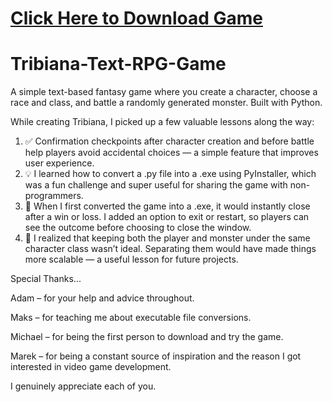 # **[Click Here to Download Game](https://drive.google.com/file/d/10Wcblxg3UJqL5JkD0W0APXRVxCYhyCcZ/view?usp=sharing)**
# Tribiana-Text-RPG-Game
A simple text-based fantasy game where you create a character, choose a race and class, and battle a randomly generated monster. Built with Python.

While creating Tribiana, I picked up a few valuable lessons along the way:
1. ✅ Confirmation checkpoints after character creation and before battle help players avoid accidental choices — a simple feature that improves user experience.
2. 💡 I learned how to convert a .py file into a .exe using PyInstaller, which was a fun challenge and super useful for sharing the game with non-programmers.
3. 👀 When I first converted the game into a .exe, it would instantly close after a win or loss. I added an option to exit or restart, so players can see the outcome before choosing to close the window.
4. 🧠 I realized that keeping both the player and monster under the same character class wasn’t ideal. Separating them would have made things more scalable — a useful lesson for future projects.

Special Thanks...

Adam – for your help and advice throughout.

Maks – for teaching me about executable file conversions.

Michael – for being the first person to download and try the game.

Marek – for being a constant source of inspiration and the reason I got interested in video game development.

I genuinely appreciate each of you.
